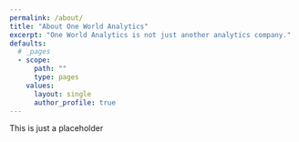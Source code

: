 ```yaml
---
permalink: /about/
title: "About One World Analytics"
excerpt: "One World Analytics is not just another analytics company."
defaults:
  # _pages
  - scope:
      path: ""
      type: pages
    values:
      layout: single
      author_profile: true
---
```

This is just a placeholder

